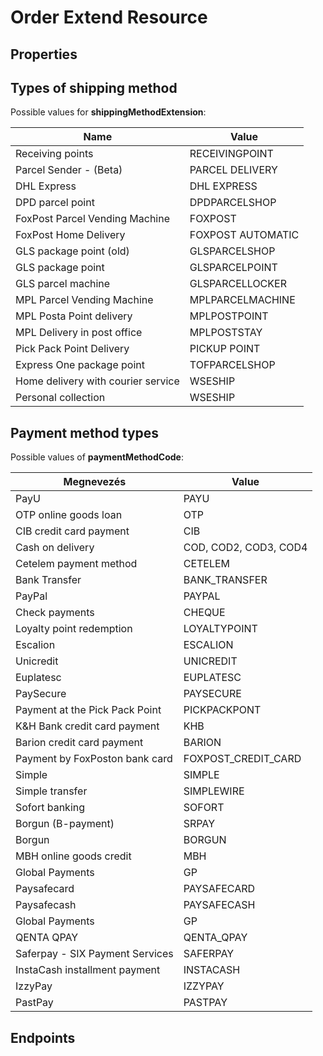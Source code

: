 # Order Extend Resource

## Properties

<ResourceProperties :resource="'order_extend'" :lang="'en'"/>

## Types of shipping method

Possible values for **shippingMethodExtension**:

| Name                                | Value             |
|-------------------------------------|-------------------|
| Receiving points                    | RECEIVINGPOINT    |
| Parcel Sender - (Beta)              | PARCEL DELIVERY   |
| DHL Express                         | DHL EXPRESS       |
| DPD parcel point                    | DPDPARCELSHOP     |
| FoxPost Parcel Vending Machine      | FOXPOST           |
| FoxPost Home Delivery               | FOXPOST AUTOMATIC |
| GLS package point (old)             | GLSPARCELSHOP     |
| GLS package point                   | GLSPARCELPOINT    |
| GLS parcel machine                  | GLSPARCELLOCKER   |
| MPL Parcel Vending Machine          | MPLPARCELMACHINE  |
| MPL Posta Point delivery            | MPLPOSTPOINT      |
| MPL Delivery in post office         | MPLPOSTSTAY       |
| Pick Pack Point Delivery            | PICKUP POINT      |
| Express One package point           | TOFPARCELSHOP     |
| Home delivery with courier service  | WSESHIP           |
| Personal collection                 | WSESHIP           |

## Payment method types

Possible values of **paymentMethodCode**:

| Megnevezés                      | Value                 |
|---------------------------------|-----------------------|
| PayU                            | PAYU                  |
| OTP online goods loan           | OTP                   |
| CIB credit card payment         | CIB                   |
| Cash on delivery                | COD, COD2, COD3, COD4 |
| Cetelem payment method          | CETELEM               |
| Bank Transfer                   | BANK_TRANSFER         |
| PayPal                          | PAYPAL                |
| Check payments                  | CHEQUE                |
| Loyalty point redemption        | LOYALTYPOINT          |
| Escalion                        | ESCALION              |
| Unicredit                       | UNICREDIT             |
| Euplatesc                       | EUPLATESC             |
| PaySecure                       | PAYSECURE             |
| Payment at the Pick Pack Point  | PICKPACKPONT          |
| K&H Bank credit card payment    | KHB                   |
| Barion credit card payment      | BARION                |
| Payment by FoxPoston bank card  | FOXPOST_CREDIT_CARD   |
| Simple                          | SIMPLE                |
| Simple transfer                 | SIMPLEWIRE            |
| Sofort banking                  | SOFORT                |
| Borgun (B-payment)              | SRPAY                 |
| Borgun                          | BORGUN                |
| MBH online goods credit         | MBH                   |
| Global Payments                 | GP                    |
| Paysafecard                     | PAYSAFECARD           |
| Paysafecash                     | PAYSAFECASH           |
| Global Payments                 | GP                    |
| QENTA QPAY                      | QENTA_QPAY            |
| Saferpay - SIX Payment Services | SAFERPAY              |
| InstaCash installment payment   | INSTACASH             |
| IzzyPay                         | IZZYPAY               |
| PastPay                         | PASTPAY               |

## Endpoints

[//]: <> (GET ENDPOINT)
<ResourceEndpoint :resource="'order_extend'" :endpoint="'get'" :lang="'en'">

<template v-slot:responseJSON>

<<< @/docs/fixtures/api/order_extend/response/json/get_id.json

</template>

<template v-slot:responseXML>

<<< @/docs/fixtures/api/order_extend/response/xml/get_id.xml

</template>

</ResourceEndpoint>

[//]: <> (GETCOLLECTION ENDPOINT)
<ResourceEndpoint :resource="'order_extend'" :endpoint="'getCollection'" :lang="'en'">

<template v-slot:responseJSON>

<<< @/docs/fixtures/api/order_extend/response/json/get_page.json

</template>

<template v-slot:responseXML>

<<< @/docs/fixtures/api/order_extend/response/xml/get_page.xml

</template>

</ResourceEndpoint>
